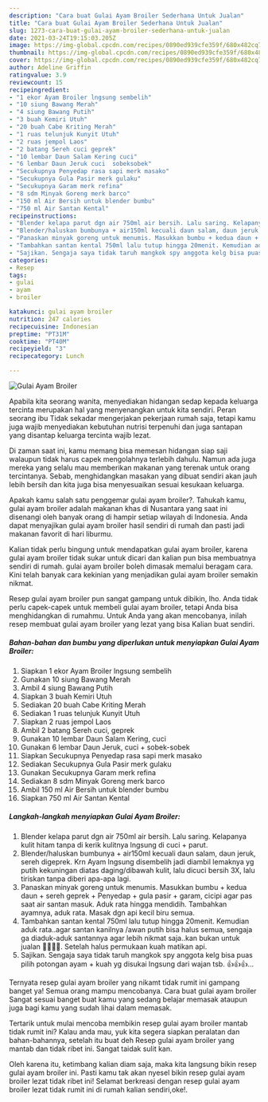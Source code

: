 ```yaml
---
description: "Cara buat Gulai Ayam Broiler Sederhana Untuk Jualan"
title: "Cara buat Gulai Ayam Broiler Sederhana Untuk Jualan"
slug: 1273-cara-buat-gulai-ayam-broiler-sederhana-untuk-jualan
date: 2021-03-24T19:15:03.205Z
image: https://img-global.cpcdn.com/recipes/0890ed939cfe359f/680x482cq70/gulai-ayam-broiler-foto-resep-utama.jpg
thumbnail: https://img-global.cpcdn.com/recipes/0890ed939cfe359f/680x482cq70/gulai-ayam-broiler-foto-resep-utama.jpg
cover: https://img-global.cpcdn.com/recipes/0890ed939cfe359f/680x482cq70/gulai-ayam-broiler-foto-resep-utama.jpg
author: Adeline Griffin
ratingvalue: 3.9
reviewcount: 15
recipeingredient:
- "1 ekor Ayam Broiler lngsung sembelih"
- "10 siung Bawang Merah"
- "4 siung Bawang Putih"
- "3 buah Kemiri Utuh"
- "20 buah Cabe Kriting Merah"
- "1 ruas telunjuk Kunyit Utuh"
- "2 ruas jempol Laos"
- "2 batang Sereh cuci geprek"
- "10 lembar Daun Salam Kering cuci"
- "6 lembar Daun Jeruk cuci  sobeksobek"
- "Secukupnya Penyedap rasa sapi merk masako"
- "Secukupnya Gula Pasir merk gulaku"
- "Secukupnya Garam merk refina"
- "8 sdm Minyak Goreng merk barco"
- "150 ml Air Bersih untuk blender bumbu"
- "750 ml Air Santan Kental"
recipeinstructions:
- "Blender kelapa parut dgn air 750ml air bersih. Lalu saring. Kelapanya kulit hitam tanpa di kerik kulitnya lngsung di cuci + parut."
- "Blender/haluskan bumbunya + air150ml kecuali daun salam, daun jeruk, sereh digeprek. Krn Ayam lngsung disembelih jadi diambil lemaknya yg putih kekuningan diatas daging/dibawah kulit, lalu dicuci bersih 3X, lalu tiriskan tanpa diberi apa-apa lagi."
- "Panaskan minyak goreng untuk menumis. Masukkan bumbu + kedua daun + sereh geprek + Penyedap + gula pasir + garam, cicipi agar pas saat air santan masuk. Aduk rata hingga mendidih. Tambahkan ayamnya, aduk rata. Masak dgn api kecil biru semua."
- "Tambahkan santan kental 750ml lalu tutup hingga 20menit. Kemudian aduk rata..agar santan kanilnya /awan putih bisa halus semua, sengaja ga diaduk-aduk santannya agar lebih nikmat saja..kan bukan untuk jualan 🤭🤭🤫🤫. Setelah halus permukaan kuah matikan api."
- "Sajikan. Sengaja saya tidak taruh mangkok spy anggota kelg bisa puas pilih potongan ayam + kuah yg disukai lngsung dari wajan tsb. 👍👍👍..."
categories:
- Resep
tags:
- gulai
- ayam
- broiler

katakunci: gulai ayam broiler 
nutrition: 247 calories
recipecuisine: Indonesian
preptime: "PT31M"
cooktime: "PT40M"
recipeyield: "3"
recipecategory: Lunch

---
```



![Gulai Ayam Broiler](https://img-global.cpcdn.com/recipes/0890ed939cfe359f/680x482cq70/gulai-ayam-broiler-foto-resep-utama.jpg)

Apabila kita seorang wanita, menyediakan hidangan sedap kepada keluarga tercinta merupakan hal yang menyenangkan untuk kita sendiri. Peran seorang ibu Tidak sekadar mengerjakan pekerjaan rumah saja, tetapi kamu juga wajib menyediakan kebutuhan nutrisi terpenuhi dan juga santapan yang disantap keluarga tercinta wajib lezat.

Di zaman  saat ini, kamu memang bisa memesan hidangan siap saji walaupun tidak harus capek mengolahnya terlebih dahulu. Namun ada juga mereka yang selalu mau memberikan makanan yang terenak untuk orang tercintanya. Sebab, menghidangkan masakan yang dibuat sendiri akan jauh lebih bersih dan kita juga bisa menyesuaikan sesuai kesukaan keluarga. 



Apakah kamu salah satu penggemar gulai ayam broiler?. Tahukah kamu, gulai ayam broiler adalah makanan khas di Nusantara yang saat ini disenangi oleh banyak orang di hampir setiap wilayah di Indonesia. Anda dapat menyajikan gulai ayam broiler hasil sendiri di rumah dan pasti jadi makanan favorit di hari liburmu.

Kalian tidak perlu bingung untuk mendapatkan gulai ayam broiler, karena gulai ayam broiler tidak sukar untuk dicari dan kalian pun bisa membuatnya sendiri di rumah. gulai ayam broiler boleh dimasak memalui beragam cara. Kini telah banyak cara kekinian yang menjadikan gulai ayam broiler semakin nikmat.

Resep gulai ayam broiler pun sangat gampang untuk dibikin, lho. Anda tidak perlu capek-capek untuk membeli gulai ayam broiler, tetapi Anda bisa menghidangkan di rumahmu. Untuk Anda yang akan mencobanya, inilah resep membuat gulai ayam broiler yang lezat yang bisa Kalian buat sendiri.

<!--inarticleads1-->

##### Bahan-bahan dan bumbu yang diperlukan untuk menyiapkan Gulai Ayam Broiler:

1. Siapkan 1 ekor Ayam Broiler lngsung sembelih
1. Gunakan 10 siung Bawang Merah
1. Ambil 4 siung Bawang Putih
1. Siapkan 3 buah Kemiri Utuh
1. Sediakan 20 buah Cabe Kriting Merah
1. Sediakan 1 ruas telunjuk Kunyit Utuh
1. Siapkan 2 ruas jempol Laos
1. Ambil 2 batang Sereh cuci, geprek
1. Gunakan 10 lembar Daun Salam Kering, cuci
1. Gunakan 6 lembar Daun Jeruk, cuci + sobek-sobek
1. Siapkan Secukupnya Penyedap rasa sapi merk masako
1. Sediakan Secukupnya Gula Pasir merk gulaku
1. Gunakan Secukupnya Garam merk refina
1. Sediakan 8 sdm Minyak Goreng merk barco
1. Ambil 150 ml Air Bersih untuk blender bumbu
1. Siapkan 750 ml Air Santan Kental




<!--inarticleads2-->

##### Langkah-langkah menyiapkan Gulai Ayam Broiler:

1. Blender kelapa parut dgn air 750ml air bersih. Lalu saring. Kelapanya kulit hitam tanpa di kerik kulitnya lngsung di cuci + parut.
1. Blender/haluskan bumbunya + air150ml kecuali daun salam, daun jeruk, sereh digeprek. Krn Ayam lngsung disembelih jadi diambil lemaknya yg putih kekuningan diatas daging/dibawah kulit, lalu dicuci bersih 3X, lalu tiriskan tanpa diberi apa-apa lagi.
1. Panaskan minyak goreng untuk menumis. Masukkan bumbu + kedua daun + sereh geprek + Penyedap + gula pasir + garam, cicipi agar pas saat air santan masuk. Aduk rata hingga mendidih. Tambahkan ayamnya, aduk rata. Masak dgn api kecil biru semua.
1. Tambahkan santan kental 750ml lalu tutup hingga 20menit. Kemudian aduk rata..agar santan kanilnya /awan putih bisa halus semua, sengaja ga diaduk-aduk santannya agar lebih nikmat saja..kan bukan untuk jualan 🤭🤭🤫🤫. Setelah halus permukaan kuah matikan api.
1. Sajikan. Sengaja saya tidak taruh mangkok spy anggota kelg bisa puas pilih potongan ayam + kuah yg disukai lngsung dari wajan tsb. 👍👍👍...




Ternyata resep gulai ayam broiler yang nikamt tidak rumit ini gampang banget ya! Semua orang mampu mencobanya. Cara buat gulai ayam broiler Sangat sesuai banget buat kamu yang sedang belajar memasak ataupun juga bagi kamu yang sudah lihai dalam memasak.

Tertarik untuk mulai mencoba membikin resep gulai ayam broiler mantab tidak rumit ini? Kalau anda mau, yuk kita segera siapkan peralatan dan bahan-bahannya, setelah itu buat deh Resep gulai ayam broiler yang mantab dan tidak ribet ini. Sangat taidak sulit kan. 

Oleh karena itu, ketimbang kalian diam saja, maka kita langsung bikin resep gulai ayam broiler ini. Pasti kamu tak akan nyesel bikin resep gulai ayam broiler lezat tidak ribet ini! Selamat berkreasi dengan resep gulai ayam broiler lezat tidak rumit ini di rumah kalian sendiri,oke!.

